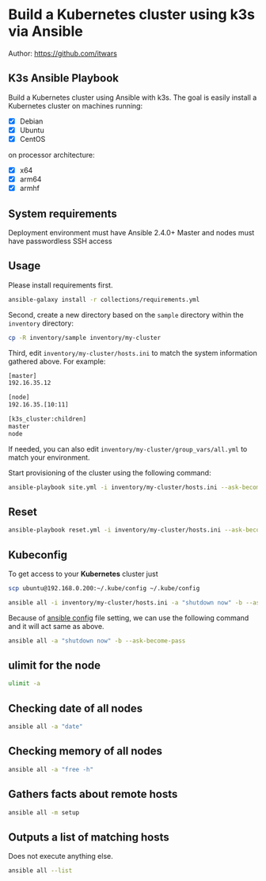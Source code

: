 # Build a Kubernetes cluster using k3s via Ansible

Author: <https://github.com/itwars>

## K3s Ansible Playbook

Build a Kubernetes cluster using Ansible with k3s. The goal is easily install a Kubernetes cluster on machines running:

- [X] Debian
- [X] Ubuntu
- [X] CentOS

on processor architecture:

- [X] x64
- [X] arm64
- [X] armhf

## System requirements

Deployment environment must have Ansible 2.4.0+
Master and nodes must have passwordless SSH access

## Usage

Please install requirements first.

```bash
ansible-galaxy install -r collections/requirements.yml
```

Second, create a new directory based on the `sample` directory within the `inventory` directory:

```bash
cp -R inventory/sample inventory/my-cluster
```

Third, edit `inventory/my-cluster/hosts.ini` to match the system information gathered above. For example:

```bash
[master]
192.16.35.12

[node]
192.16.35.[10:11]

[k3s_cluster:children]
master
node
```

If needed, you can also edit `inventory/my-cluster/group_vars/all.yml` to match your environment.

Start provisioning of the cluster using the following command:

```bash
ansible-playbook site.yml -i inventory/my-cluster/hosts.ini --ask-become-pass
```

## Reset

```bash
ansible-playbook reset.yml -i inventory/my-cluster/hosts.ini --ask-become-pass
```

## Kubeconfig

To get access to your **Kubernetes** cluster just

```bash
scp ubuntu@192.168.0.200:~/.kube/config ~/.kube/config
```

```bash
ansible all -i inventory/my-cluster/hosts.ini -a "shutdown now" -b --ask-become-pass
```

Because of [ansible config](./ansible.cfg) file setting, we can use the following command and it will act same as above.

```bash
ansible all -a "shutdown now" -b --ask-become-pass
```

## ulimit for the node

```bash
ulimit -a
```

## Checking date of all nodes

```bash
ansible all -a "date"
```

## Checking memory of all nodes

```bash
ansible all -a "free -h"
```

## Gathers facts about remote hosts

```bash
ansible all -m setup
```

## Outputs a list of matching hosts

Does not execute anything else.

```bash
ansible all --list
```
